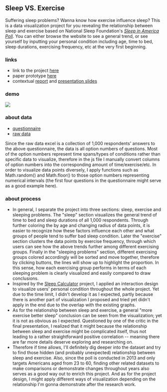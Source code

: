 ## Sleep VS. Exercise
Suffering sleep problems? Wanna know how exercise influence sleep? This is a data visualization project for you revealing the relationship between sleep and exercise based on National Sleep Foundation's [*Sleep in America Poll*](https://www.sleepfoundation.org/professionals/sleep-americar-polls/2013-exercise-and-sleep). You can either browse the website to see a general trend, or see yourself by inputting your personal condition including age, time to bed, sleep durations, exercising frequency, etc at the very first beginning.

### links
- link to the project [here](https://koapush.github.io/cdv-student/projects/data-story/)
- paper prototype [here](https://github.com/Koapush/cdv-student/blob/main/projects/data-story/paper-prototype.pdf)
- contextual [report](https://docs.google.com/document/d/1cDzqWPpsl3j5gNwE3g2FKcNkaeO5fTKNM9SC_A4lPik/edit) and [presentation slides](https://docs.google.com/presentation/d/1SB5UsZYPoDOT8SxcKB8L67YrwkyXeGYXvuoY3cEktJU/edit)

### demo  
![](gif/1.gif)

### about data
- [questionnaire](https://www.sleepfoundation.org/wp-content/uploads/2018/10/SIAQuestionnaire2013.pdf)
- [raw data](https://els-jbs-prod-cdn.jbs.elsevierhealth.com/pb/assets/raw/Health%20Advance/journals/sleh/2013SleepinAmericaPollExerciseandSleepRawDataExcel.xls) <br>

Since the raw data excel is a collection of 1,000 respondents' answers to the above questionnaire, the data is all option numbers of questions. Most of the option numbers represent time spans/types of conditions rather than specific data to visualize, therefore in the js file I manually convert columns of option numbers into the corresponding amount of time/exercise/etc. In order to visualize data points diversely, I apply functions such as Math.random() and Math.floor() to those option numbers representing numerical intervals (the first four questions in the questionnaire might serve as a good example here).

### about process
- In general, I separate the project into three sections: sleep, exercise and sleeping problems. The "sleep" section visualizes the general trend of time to bed and sleep durations of all 1,000 respondents. Through further coloring the by age and changing radius of data points, it is easier to recognize how these factors influence each other and what groups of people tend to suffer bad sleep condition. Later the "exercise" section clusters the data points by exercise frequency, through which users can see how the above trends further among different exercising groups. Finally in the "sleeping problems" section, different exercising groups colored accordingly will be sorted and move together, therefore by clicking buttons, the lines will show up to highlight the proportion. In this sense, how each exercising group performs in terms of each sleeping problem is clearly visualized and easily compared to draw conclusions.
- Inspired by the [Sleep Calculator](https://www.sleepfoundation.org/sleep-calculator) project, I applied an interaction design to visualize users' personal condition throughout the whole project. Yet due to the time limit, I didn't develop it as I expected, partly because there is another part of visualization I proposed and tried yet didn't apply in the end due to the overlap with the existing graphs.
- As for the relationship between sleep and exercise, a general "more exercise better sleep" conclusion can be seen from the visualization; yet it is not as obvious as I expected. Questioned by one of the critic in the final presentation, I realized that it might because the relationship between sleep and exercise might be complicated itself, thus not leading to a rather straightforward positive correlation -- meaning there are far more details deserve exploring and researching on.
- Therefore if time allows, I'll definitely dig deeper into the dataset and try to find those hidden (and probably unexpected) relationship between sleep and exercise. Also, since the poll is conducted in 2013 and only targets Americans aged from 23 to 60, finding other related datasets to make comparisons or demonstrate changes throughout years also serves as a good way out to enrich this project. And as for the project design, I might apply different ways of visualization depending on the relationship I'm gonna demonstrate after the research work.
